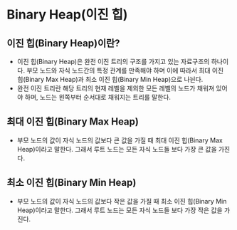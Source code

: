 # Binary Heap(이진 힙)

## 이진 힙(Binary Heap)이란?

- 이진 힙(Binary Heap)은 완전 이진 트리의 구조를 가지고 있는 자료구조의 하나이다. 부모 노드와 자식 노드간의 특정 관계를 만족해야 하며 이에 따라서 최대 이진 힙(Binary Max Heap)과 최소 이진 힙(Binary Min Heap)으로 나뉜다.
- 완전 이진 트리란 해당 트리의 현재 레벨을 제외한 모든 레벨의 노드가 채워져 있어야 하며, 노드는 왼쪽부터 순서대로 채워지는 트리를 말한다.

## 최대 이진 힙(Binary Max Heap)

- 부모 노드의 값이 자식 노드의 값보다 큰 값을 가질 때 최대 이진 힙(Binary Max Heap)이라고 말한다. 그래서 루트 노드는 모든 자식 노드들 보다 가장 큰 값을 가진다.

## 최소 이진 힙(Binary Min Heap)

- 부모 노드의 값이 자식 노드의 값보다 작은 값을 가질 때 최소 이진 힙(Binary Min Heap)이라고 말한다. 그래서 루트 노드는 모든 자식 노드들 보다 가장 작은 값을 가진다.
